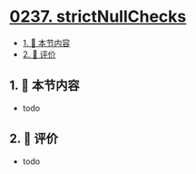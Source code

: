 # [0237. strictNullChecks](https://github.com/tnotesjs/TNotes.typescript/tree/main/notes/0237.%20strictNullChecks)

<!-- region:toc -->

- [1. 🎯 本节内容](#1--本节内容)
- [2. 🫧 评价](#2--评价)

<!-- endregion:toc -->

## 1. 🎯 本节内容

- todo

## 2. 🫧 评价

- todo
